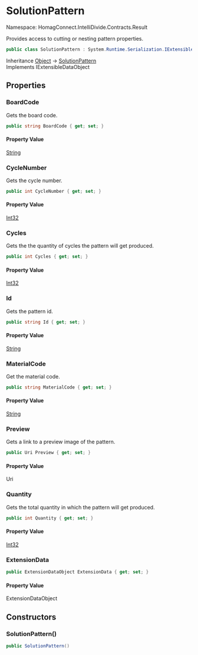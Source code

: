 # SolutionPattern

Namespace: HomagConnect.IntelliDivide.Contracts.Result

Provides access to cutting or nesting pattern properties.

```csharp
public class SolutionPattern : System.Runtime.Serialization.IExtensibleDataObject
```

Inheritance [Object](https://docs.microsoft.com/en-us/dotnet/api/system.object) → [SolutionPattern](./homagconnect.intellidivide.contracts.result.solutionpattern.md)<br>
Implements IExtensibleDataObject

## Properties

### **BoardCode**

Gets the board code.

```csharp
public string BoardCode { get; set; }
```

#### Property Value

[String](https://docs.microsoft.com/en-us/dotnet/api/system.string)<br>

### **CycleNumber**

Gets the cycle number.

```csharp
public int CycleNumber { get; set; }
```

#### Property Value

[Int32](https://docs.microsoft.com/en-us/dotnet/api/system.int32)<br>

### **Cycles**

Gets the the quantity of cycles the pattern will get produced.

```csharp
public int Cycles { get; set; }
```

#### Property Value

[Int32](https://docs.microsoft.com/en-us/dotnet/api/system.int32)<br>

### **Id**

Gets the pattern id.

```csharp
public string Id { get; set; }
```

#### Property Value

[String](https://docs.microsoft.com/en-us/dotnet/api/system.string)<br>

### **MaterialCode**

Get the material code.

```csharp
public string MaterialCode { get; set; }
```

#### Property Value

[String](https://docs.microsoft.com/en-us/dotnet/api/system.string)<br>

### **Preview**

Gets a link to a preview image of the pattern.

```csharp
public Uri Preview { get; set; }
```

#### Property Value

Uri<br>

### **Quantity**

Gets the total quantity in which the pattern will get produced.

```csharp
public int Quantity { get; set; }
```

#### Property Value

[Int32](https://docs.microsoft.com/en-us/dotnet/api/system.int32)<br>

### **ExtensionData**



```csharp
public ExtensionDataObject ExtensionData { get; set; }
```

#### Property Value

ExtensionDataObject<br>

## Constructors

### **SolutionPattern()**

```csharp
public SolutionPattern()
```
